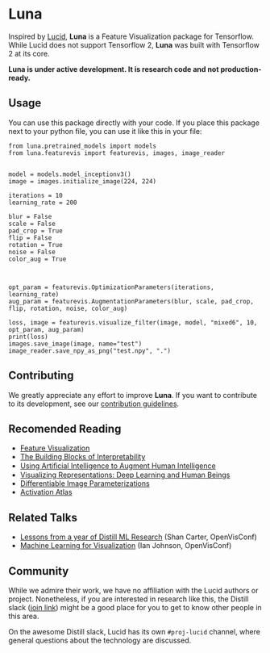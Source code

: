 # Luna

Inspired by [Lucid](https://github.com/tensorflow/lucid), **Luna** is a Feature Visualization package for Tensorflow.
While Lucid does not support Tensorflow 2, **Luna** was built with Tensorflow 2 at its core.

**Luna is under active development. It is research code and not production-ready.**

## Usage

You can use this package directly with your code.
If you place this package next to your python file, you can use it like this in your file:

```
from luna.pretrained_models import models
from luna.featurevis import featurevis, images, image_reader


model = models.model_inceptionv3()
image = images.initialize_image(224, 224)

iterations = 10
learning_rate = 200

blur = False
scale = False
pad_crop = True
flip = False
rotation = True
noise = False
color_aug = True



opt_param = featurevis.OptimizationParameters(iterations, learning_rate)
aug_param = featurevis.AugmentationParameters(blur, scale, pad_crop, flip, rotation, noise, color_aug)

loss, image = featurevis.visualize_filter(image, model, "mixed6", 10, opt_param, aug_param)
print(loss)
images.save_image(image, name="test")
image_reader.save_npy_as_png("test.npy", ".")
```

## Contributing

We greatly appreciate any effort to improve **Luna**.
If you want to contribute to its development, see our [contribution guidelines](./CONTRIBUTING.md).

## Recomended Reading

- [Feature Visualization](https://distill.pub/2017/feature-visualization/)
- [The Building Blocks of Interpretability](https://distill.pub/2018/building-blocks/)
- [Using Artiﬁcial Intelligence to Augment Human Intelligence](https://distill.pub/2017/aia/)
- [Visualizing Representations: Deep Learning and Human Beings](http://colah.github.io/posts/2015-01-Visualizing-Representations/)
- [Differentiable Image Parameterizations](https://distill.pub/2018/differentiable-parameterizations/)
- [Activation Atlas](https://distill.pub/2019/activation-atlas/)

## Related Talks

- [Lessons from a year of Distill ML Research](https://www.youtube.com/watch?v=jlZsgUZaIyY) (Shan Carter, OpenVisConf)
- [Machine Learning for Visualization](https://www.youtube.com/watch?v=6n-kCYn0zxU) (Ian Johnson, OpenVisConf)

## Community

While we admire their work, we have no affiliation with the Lucid authors or project. Nonetheless, if you are interested in research like this, the Distill slack ([join link](http://slack.distill.pub)) might be a good place for you to get to know other people in this area.

On the awesome Distill slack, Lucid has its own `#proj-lucid` channel, where general questions about the technology are discussed.
